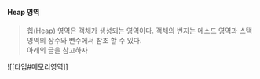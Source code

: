 #### Heap 영역
> 힙(Heap) 영역은 객체가 생성되는 영역이다. 객체의 번지는 메소드 영역과 스택영역의 상수와 변수에서 참조 할 수 있다.  
> 아래의 글을 참고하자

![[타입#메모리영역]]